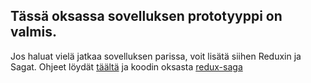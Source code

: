 ## Tässä oksassa sovelluksen prototyyppi on valmis.  

Jos haluat vielä jatkaa sovelluksen parissa, voit lisätä siihen Reduxin ja Sagat. Ohjeet löydät [täältä](https://medium.com/rnd-works/react-native-sovellus-redux-sagoilla-94e31cb76c15) ja koodin oksasta [redux-saga](https://github.com/jarvisenlaura/RND-React-Native-II/edit/redux_saga)
